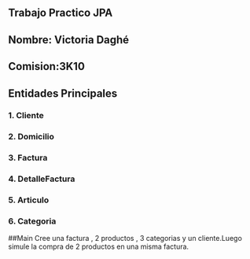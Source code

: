 ## Trabajo Practico JPA
## Nombre: Victoria Daghé
## Comision:3K10

## Entidades Principales

### 1. **Cliente**
### 2. **Domicilio**
### 3. **Factura**
### 4. **DetalleFactura**
### 5. **Articulo**
### 6. **Categoria**

##Main
Cree una factura , 2 productos , 3 categorias y un cliente.Luego simule la compra de 2 productos en una misma factura.
